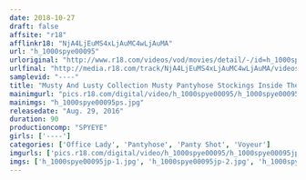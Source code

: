 ```yaml
---
date: 2018-10-27
draft: false
affsite: "r18"
afflinkr18: "NjA4LjEuMS4xLjAuMC4wLjAuMA"
url: "h_1000spye00095"
urloriginal: "http://www.r18.com/videos/vod/movies/detail/-/id=h_1000spye00095"
urlfinal: "http://media.r18.com/track/NjA4LjEuMS4xLjAuMC4wLjAuMA/videos/vod/movies/detail/-/id=h_1000spye00095"
samplevid: "----"
title: "Musty And Lusty Collection Musty Pantyhose Stockings Inside The Panties Of An Office Lady Are Warming Up Under Her Desk"
mainimgurl: "pics.r18.com/digital/video/h_1000spye00095/h_1000spye00095ps.jpg"
mainimgs: "h_1000spye00095ps.jpg"
releasedate: "Aug. 29, 2016"
duration: 90
productioncomp: "SPYEYE"
girls: ['----']
categories: ['Office Lady', 'Pantyhose', 'Panty Shot', 'Voyeur']
imgurls: ['pics.r18.com/digital/video/h_1000spye00095/h_1000spye00095jp-1.jpg', 'pics.r18.com/digital/video/h_1000spye00095/h_1000spye00095jp-2.jpg', 'pics.r18.com/digital/video/h_1000spye00095/h_1000spye00095jp-3.jpg', 'pics.r18.com/digital/video/h_1000spye00095/h_1000spye00095jp-4.jpg', 'pics.r18.com/digital/video/h_1000spye00095/h_1000spye00095jp-5.jpg', 'pics.r18.com/digital/video/h_1000spye00095/h_1000spye00095jp-6.jpg', 'pics.r18.com/digital/video/h_1000spye00095/h_1000spye00095jp-7.jpg', 'pics.r18.com/digital/video/h_1000spye00095/h_1000spye00095jp-8.jpg', 'pics.r18.com/digital/video/h_1000spye00095/h_1000spye00095jp-9.jpg', 'pics.r18.com/digital/video/h_1000spye00095/h_1000spye00095jp-10.jpg', 'pics.r18.com/digital/video/h_1000spye00095/h_1000spye00095jp-11.jpg', 'pics.r18.com/digital/video/h_1000spye00095/h_1000spye00095jp-12.jpg', 'pics.r18.com/digital/video/h_1000spye00095/h_1000spye00095jp-13.jpg', 'pics.r18.com/digital/video/h_1000spye00095/h_1000spye00095jp-14.jpg', 'pics.r18.com/digital/video/h_1000spye00095/h_1000spye00095jp-15.jpg', 'pics.r18.com/digital/video/h_1000spye00095/h_1000spye00095jp-16.jpg', 'pics.r18.com/digital/video/h_1000spye00095/h_1000spye00095jp-17.jpg', 'pics.r18.com/digital/video/h_1000spye00095/h_1000spye00095jp-18.jpg', 'pics.r18.com/digital/video/h_1000spye00095/h_1000spye00095jp-19.jpg', 'pics.r18.com/digital/video/h_1000spye00095/h_1000spye00095jp-20.jpg']
imgs: ['h_1000spye00095jp-1.jpg', 'h_1000spye00095jp-2.jpg', 'h_1000spye00095jp-3.jpg', 'h_1000spye00095jp-4.jpg', 'h_1000spye00095jp-5.jpg', 'h_1000spye00095jp-6.jpg', 'h_1000spye00095jp-7.jpg', 'h_1000spye00095jp-8.jpg', 'h_1000spye00095jp-9.jpg', 'h_1000spye00095jp-10.jpg', 'h_1000spye00095jp-11.jpg', 'h_1000spye00095jp-12.jpg', 'h_1000spye00095jp-13.jpg', 'h_1000spye00095jp-14.jpg', 'h_1000spye00095jp-15.jpg', 'h_1000spye00095jp-16.jpg', 'h_1000spye00095jp-17.jpg', 'h_1000spye00095jp-18.jpg', 'h_1000spye00095jp-19.jpg', 'h_1000spye00095jp-20.jpg']
---
```

